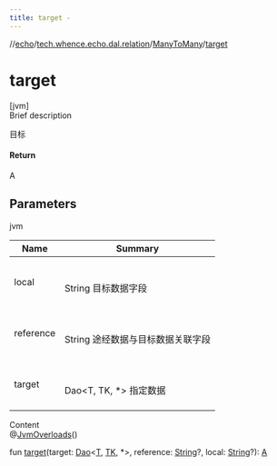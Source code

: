 ```yaml
---
title: target -
---
```

//[echo](../../index.md)/[tech.whence.echo.dal.relation](../index.md)/[ManyToMany](index.md)/[target](target.md)



# target  
[jvm]  
Brief description  


目标



#### Return  


A



## Parameters  
  
jvm  
  
|  Name|  Summary| 
|---|---|
| local| <br><br>String 目标数据字段<br><br>
| reference| <br><br>String 途经数据与目标数据关联字段<br><br>
| target| <br><br>Dao<T, TK, *> 指定数据<br><br>
  
  
Content  
@[JvmOverloads](https://kotlinlang.org/api/latest/jvm/stdlib/kotlin.jvm/-jvm-overloads/index.html)()  
  
fun [target](target.md)(target: [Dao](../../tech.whence.echo.dal.dao/-dao/index.md)<[T](index.md), [TK](index.md), *>, reference: [String](https://kotlinlang.org/api/latest/jvm/stdlib/kotlin/-string/index.html)?, local: [String](https://kotlinlang.org/api/latest/jvm/stdlib/kotlin/-string/index.html)?): [A](index.md)  



